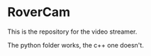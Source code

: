 # RoverCam

This is the repository for the video streamer.

The python folder works, the c++ one doesn't.